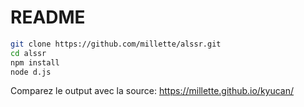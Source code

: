 # README
```sh
git clone https://github.com/millette/alssr.git
cd alssr
npm install
node d.js
```

Comparez le output avec la source: <https://millette.github.io/kyucan/>
